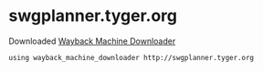 # swgplanner.tyger.org

Downloaded [Wayback Machine Downloader](https://github.com/hartator/wayback-machine-downloader)

```bash
using wayback_machine_downloader http://swgplanner.tyger.org
```
